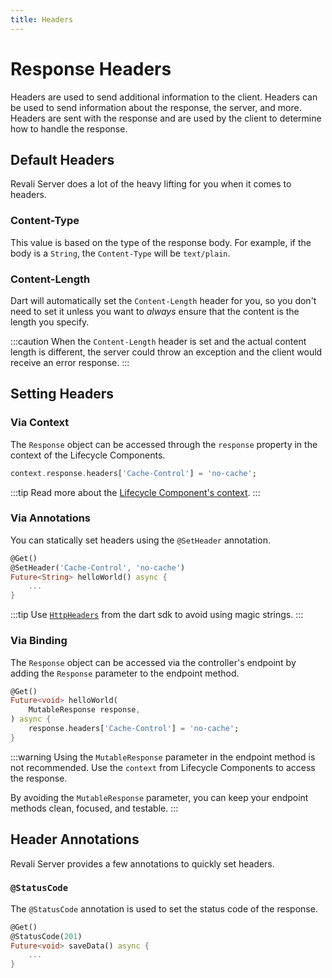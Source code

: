 ```yaml
---
title: Headers
---
```


# Response Headers

Headers are used to send additional information to the client. Headers can be used to send information about the response, the server, and more. Headers are sent with the response and are used by the client to determine how to handle the response.

## Default Headers

Revali Server does a lot of the heavy lifting for you when it comes to headers.

### Content-Type

This value is based on the type of the response body. For example, if the body is a `String`, the `Content-Type` will be `text/plain`.

### Content-Length

Dart will automatically set the `Content-Length` header for you, so you don't need to set it unless you want to _always_ ensure that the content is the length you specify.

:::caution
When the `Content-Length` header is set and the actual content length is different, the server could throw an exception and the client would receive an error response.
:::

## Setting Headers

### Via Context

The `Response` object can be accessed through the `response` property in the context of the Lifecycle Components.

```dart
context.response.headers['Cache-Control'] = 'no-cache';
```

:::tip
Read more about the [Lifecycle Component's context][lifecycle-context].
:::

### Via Annotations

You can statically set headers using the `@SetHeader` annotation.

```dart
@Get()
@SetHeader('Cache-Control', 'no-cache')
Future<String> helloWorld() async {
    ...
}
```

:::tip
Use [`HttpHeaders`][http-headers] from the dart sdk to avoid using magic strings.
:::

### Via Binding

The `Response` object can be accessed via the controller's endpoint by adding the `Response` parameter to the endpoint method.

```dart
@Get()
Future<void> helloWorld(
    MutableResponse response,
) async {
    response.headers['Cache-Control'] = 'no-cache';
}
```

:::warning
Using the `MutableResponse` parameter in the endpoint method is not recommended. Use the `context` from Lifecycle Components to access the response.

By avoiding the `MutableResponse` parameter, you can keep your endpoint methods clean, focused, and testable.
:::

## Header Annotations

Revali Server provides a few annotations to quickly set headers.

### `@StatusCode`

The `@StatusCode` annotation is used to set the status code of the response.

```dart
@Get()
@StatusCode(201)
Future<void> saveData() async {
    ...
}
```

[lifecycle-context]: ../context/index.md
[http-headers]: https://api.dart.dev/stable/3.5.3/dart-io/HttpHeaders-class.html
